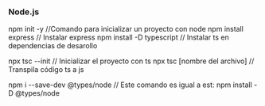 ### Node.js
npm init -y //Comando para inicializar un proyecto con node
npm install express // Instalar express
npm install -D typescript // Instalar ts en dependencias de desarollo

npx tsc --init // Inicializar el proyecto con ts
npx tsc [nombre del archivo] // Transpila código ts a js

npm i --save-dev @types/node // Este comando es igual a est: npm install -D @types/node